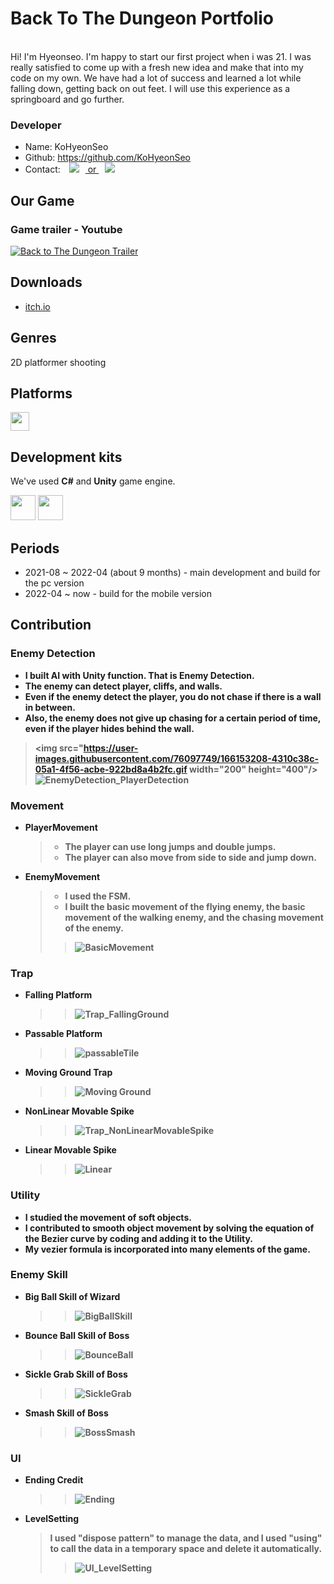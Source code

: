 <b><h1>Back To The Dungeon Portfolio</h1></b> <br>
Hi! I'm Hyeonseo. I'm happy to start our first project when i was 21. I was really satisfied to come up with a fresh new idea and make that into my code on my own. We have had a lot of success and learned a lot while falling down, getting back on out feet. I will use this experience as a springboard and go further. <br>

<b><h3>Developer</h3></b>
- Name: KoHyeonSeo
- Github: https://github.com/KoHyeonSeo
- Contact: <a href=mailto:rhgustj01@naver.com><img src="https://img.shields.io/badge/-Naver-brightgreen?style=flat-square&logo=Naver&logoColor=white&link=mailto:rhgustj01@naver.com"
style="height : auto; margin-left : 10px; margin-right : 10px;"/> or </a>
<a href=mailto:rhgustj310@gmail.com><img src="https://img.shields.io/badge/Gmail-d14836?style=flat-square&logo=Gmail&logoColor=white&link=mailto:rhgustj310@gmail.com"
style="height : auto; margin-left : 10px; margin-right : 10px;"/>
</a>

<b><h2>Our Game</h2></b>
### Game trailer - Youtube

[![Back to The Dungeon Trailer](https://img.youtube.com/vi/hy_my0OQddc/0.jpg)](https://www.youtube.com/watch?v=hy_my0OQddc) 

<b><h2>Downloads</h2></b>

* [itch.io](https://devslem.itch.io/back-to-the-dungeon)

<b><h2>Genres</h2></b>

2D platformer shooting

<b><h2>Platforms</h2></b>

<p>
<img src="https://upload.wikimedia.org/wikipedia/commons/c/c7/Windows_logo_-_2012.png" height="30">
<!--<img src="https://upload.wikimedia.org/wikipedia/commons/thumb/6/64/Android_logo_2019_%28stacked%29.svg/640px-Android_logo_2019_%28stacked%29.svg.png" width="40">-->
</p>

<b><h2>Development kits</h2></b>

We've used **C#** and **Unity** game engine.

<p>
<img src="https://w.namu.la/s/a5c8b52bd00f38f3430dd7540867240527fd91e023abc9ff5afc7612faaf0ff3d089ebc7d17fd742323e15a32383753a3777de02ec664a6e15b0e92847220dc47f2be0a379d83dfb0a437a75ee6b2f63e63bbc1106ffb05877c5ccac54f45b22" height="40">
<img src="https://upload.wikimedia.org/wikipedia/commons/thumb/1/19/Unity_Technologies_logo.svg/1280px-Unity_Technologies_logo.svg.png" height="40">
</p>

<b><h2>Periods</h2></b>

* 2021-08 ~ 2022-04 (about 9 months) - main development and build for the pc version
* 2022-04 ~ now - build for the mobile version

<b><h2>Contribution</h2></b> 
<b><h3>Enemy Detection</h3><b>
- I built AI with Unity function. That is Enemy Detection.
- The enemy can detect player, cliffs, and walls.
- Even if the enemy detect the player, you do not chase if there is a wall in between. 
- Also, the enemy does not give up chasing for a certain period of time, even if the player hides behind the wall.
 > <img src="https://user-images.githubusercontent.com/76097749/166153208-4310c38c-05a1-4f56-acbe-922bd8a4b2fc.gif  width="200" height="400"/>
 > ![EnemyDetection_PlayerDetection](https://user-images.githubusercontent.com/76097749/166153214-cab7e055-1244-4baf-8149-b3c2458b4b1c.gif)

<b><h3>Movement</h3><b>
- PlayerMovement
  > - The player can use long jumps and double jumps.
  > - The player can also move from side to side and jump down.

- EnemyMovement
  > - I used the FSM.
  > - I built the basic movement of the flying enemy, the basic movement of the walking enemy, and the chasing movement of the enemy.
  >> ![BasicMovement](https://user-images.githubusercontent.com/76097749/166153230-8ac301f6-f8ce-49ae-955b-ec5680e276ab.gif)


<b><h3>Trap</h3><b>
- Falling Platform
  >> ![Trap_FallingGround](https://user-images.githubusercontent.com/76097749/166153251-ab4d2b63-a9ce-4168-b7c4-a949bfb5e080.gif)

- Passable Platform
  >> ![passableTile](https://user-images.githubusercontent.com/76097749/166153258-2595f988-42cf-4a49-acc1-0cdcc6e2d98f.gif)

- Moving Ground Trap
  >> ![Moving Ground](https://user-images.githubusercontent.com/76097749/166153262-a2b9f137-4aae-42f5-a638-86029fa358ec.gif)

- NonLinear Movable Spike
  >> ![Trap_NonLinearMovableSpike](https://user-images.githubusercontent.com/76097749/166153265-7bfa13f7-5203-4dde-93b7-1b6b1a2be206.gif)

- Linear Movable Spike
  >> ![Linear](https://user-images.githubusercontent.com/76097749/166153273-718b9402-2db0-499a-9c51-f793f4b05836.gif)

<b><h3>Utility</h3><b>
- I studied the movement of soft objects.
- I contributed to smooth object movement by solving the equation of the Bezier curve by coding and adding it to the Utility.
- My vezier formula is incorporated into many elements of the game.
  
<b><h3>Enemy Skill</h3><b>
- Big Ball Skill of Wizard
  >> ![BigBallSkill](https://user-images.githubusercontent.com/76097749/166153277-43241b92-afdc-44e0-a548-1768d33c7f73.gif)

- Bounce Ball Skill of Boss
  >> ![BounceBall](https://user-images.githubusercontent.com/76097749/166153280-db5c04b8-23ec-49ba-bd83-60f6dfa58776.gif)

- Sickle Grab Skill of Boss
  >> ![SickleGrab](https://user-images.githubusercontent.com/76097749/166153282-09248cf3-d5a7-486f-a8cd-cac9819b0d19.gif)

- Smash Skill of Boss
  >> ![BossSmash](https://user-images.githubusercontent.com/76097749/166153286-e15ffb6a-2a1b-44db-a344-54a79344a35d.gif)
  
<b><h3>UI</h3><b>
- Ending Credit
  >> ![Ending](https://user-images.githubusercontent.com/76097749/166153297-2ee1fb99-3c94-4523-87d7-9cb61f18b4bc.gif)
  
- LevelSetting
  > I used "dispose pattern" to manage the data, and I used "using" to call the data in a temporary space and delete it automatically.
  >> ![UI_LevelSetting](https://user-images.githubusercontent.com/76097749/166153304-36d5a690-63e4-427a-9f72-f8efda3a1a97.gif)

